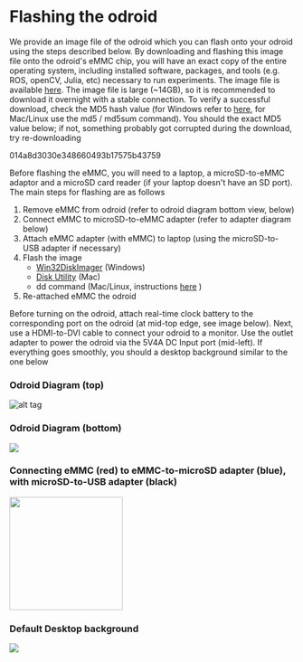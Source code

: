 # Flashing the odroid

We provide an image file of the odroid which you can flash onto your odroid using the steps described below. By downloading and flashing this image file onto the odroid's eMMC chip, you will have an exact copy of the entire operating system, including installed software, packages, and tools (e.g. ROS, openCV, Julia, etc)  necessary to run experiments. The image file is available [here](http://dator.forge9.com/static/odroid_3_18.img). The image file is large (~14GB), so it is recommended to download it overnight with a stable connection. To verify a successful download, check the MD5 hash value (for Windows refer to [here](https://support.microsoft.com/en-us/kb/889768), for Mac/Linux use the md5 / md5sum command). You should the exact MD5 value below; if not, something probably got corrupted during the download, try re-downloading

 014a8d3030e348660493b17575b43759

Before flashing the eMMC, you will need to a laptop, a microSD-to-eMMC adaptor and a microSD card reader (if your laptop doesn't have an SD port). The main steps for flashing are as follows 

1. Remove eMMC from odroid (refer to odroid diagram bottom view, below)
2. Connect eMMC to microSD-to-eMMC adapter (refer to adapter diagram below)
3. Attach eMMC adapter (with eMMC) to laptop (using the microSD-to-USB adapter if necessary)
4. Flash the image
    * [Win32DiskImager](https://sourceforge.net/projects/win32diskimager/) (Windows)
    * [Disk Utility](http://osxdaily.com/2012/01/04/format-an-external-hard-drive-or-usb-flash-drive-for-mac-os-x/) (Mac)
    * dd command (Mac/Linux, instructions [here](https://help.ubuntu.com/community/DriveImaging) )
5. Re-attached eMMC the odroid

Before turning on the odroid, attach real-time clock battery to the corresponding port on the odroid (at mid-top edge, see image below). 
Next, use a HDMI-to-DVI cable to connect your odroid to a monitor. 
Use the outlet adapter to power the odroid via the 5V4A DC Input port (mid-left). 
If everything goes smoothly, you should a desktop background similar to the one below

### Odroid Diagram (top)
![alt tag](https://www.crazypi.com/image/cache/data/Odroid/XU4/xu4_3-autoxauto.jpg)

### Odroid Diagram (bottom)
<img src="http://dn.odroid.com/homebackup/201412042047141455.jpg"/>

### Connecting eMMC (red) to eMMC-to-microSD adapter (blue), with microSD-to-USB adapter (black)
<img src="http://static.generation-robots.com/5914-thickbox_default/8-gb-odroid-xu3xu4-emmc-module.jpg" width="200" height="200" />

### Default Desktop background
<img src="http://www.cnx-software.com/wp-content/uploads/2014/12/ODROID-XU3_Lite_Ubuntu_Desktop.png"/>
